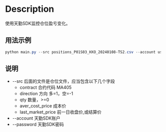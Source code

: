 # Description

使用天勤SDK监控仓位盈亏变化。

## 用法示例

```powershell
python main.py --src positions_P01S03_HXO_20240108-TS2.csv --account user_account --password user_password
```

## 说明

+ --src 后面的文件是仓位文件，应当包含以下几个字段
    + contract 合约代码 MA405
    + direction 方向 多=1，空=-1
    + qty 数量，>=0
    + aver_cost_price 成本价
    + last_market_price 前一日收盘价,或结算价
+ --account 天勤SDK账户
+ --password 天勤SDK密码
